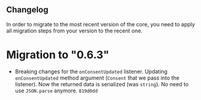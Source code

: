 ## Changelog

In order to migrate to the most recent version of the core, you need to apply all migration steps from your version to the recent one.
# Migration to "0.6.3"
- Breaking changes for the `onConsentUpdated` listener. Updating `onConsentUpdated` method argument (`Consent` that we pass into the listener).
Now the returned data is serialized (was `string`). No need to use `JSON.parse` anymore. `819d0dd`